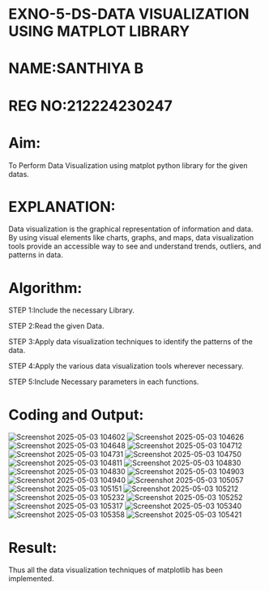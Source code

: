 # EXNO-5-DS-DATA VISUALIZATION USING MATPLOT LIBRARY

# NAME:SANTHIYA B
# REG NO:212224230247
# Aim:
  To Perform Data Visualization using matplot python library for the given datas.

# EXPLANATION:
Data visualization is the graphical representation of information and data. By using visual elements like charts, graphs, and maps, data visualization tools provide an accessible way to see and understand trends, outliers, and patterns in data.

# Algorithm:
STEP 1:Include the necessary Library.

STEP 2:Read the given Data.

STEP 3:Apply data visualization techniques to identify the patterns of the data.

STEP 4:Apply the various data visualization tools wherever necessary.

STEP 5:Include Necessary parameters in each functions.

# Coding and Output:
 ![Screenshot 2025-05-03 104602](https://github.com/user-attachments/assets/a80969ed-9fbf-4f6f-b87e-c2a53228b9ef)
 ![Screenshot 2025-05-03 104626](https://github.com/user-attachments/assets/c99d099e-1b3e-40ef-8b99-b3d1a6789d83)
![Screenshot 2025-05-03 104648](https://github.com/user-attachments/assets/6455afb6-90b7-4004-afdb-ef418af4d69a)
![Screenshot 2025-05-03 104712](https://github.com/user-attachments/assets/0d3e60d9-03d3-4fdb-81a1-bc16b20cecfe)
![Screenshot 2025-05-03 104731](https://github.com/user-attachments/assets/b0d99364-7359-4a02-83ef-5c4cea7afa94)
![Screenshot 2025-05-03 104750](https://github.com/user-attachments/assets/ea625d6f-7b34-49dc-9ca9-a4b48bba7d9f)
![Screenshot 2025-05-03 104811](https://github.com/user-attachments/assets/1d8a04d0-2b66-4df3-a5d7-617d6142fde8)
![Screenshot 2025-05-03 104830](https://github.com/user-attachments/assets/391677b1-7171-411a-aa5d-42ef1e148026)
![Screenshot 2025-05-03 104830](https://github.com/user-attachments/assets/a6bd7fa2-7c8f-4b30-a3b8-4137c82f6b7b)
![Screenshot 2025-05-03 104903](https://github.com/user-attachments/assets/73e329a1-0739-49e4-be2b-5004b6d771e1)
![Screenshot 2025-05-03 104940](https://github.com/user-attachments/assets/dd19a27d-5fdc-40b3-abe6-46189b84b168)
![Screenshot 2025-05-03 105057](https://github.com/user-attachments/assets/aa006c61-3640-479a-84d2-93228b737fe4)
![Screenshot 2025-05-03 105151](https://github.com/user-attachments/assets/0de7aece-bda1-4832-bc98-f40c63969533)
![Screenshot 2025-05-03 105212](https://github.com/user-attachments/assets/721b28a6-2241-4b1d-9ec4-93afe14c2751)
![Screenshot 2025-05-03 105232](https://github.com/user-attachments/assets/e7c07fd7-f1c9-4712-b3c6-4ca7c72b61fd)
![Screenshot 2025-05-03 105252](https://github.com/user-attachments/assets/67132f10-cad2-4b37-9f71-c20993509409)
![Screenshot 2025-05-03 105317](https://github.com/user-attachments/assets/7fb72e23-a922-4d21-84ed-7c9db3ecd8e9)
![Screenshot 2025-05-03 105340](https://github.com/user-attachments/assets/ae534b51-92d1-4e4d-8c96-225e9570d1ea)
![Screenshot 2025-05-03 105358](https://github.com/user-attachments/assets/005d7ea7-e36b-4135-9abd-6a428a590710)
![Screenshot 2025-05-03 105421](https://github.com/user-attachments/assets/072e1906-eb8f-4c18-af52-5df643c141d2)

# Result:
 Thus all the data visualization techniques of matplotlib has been implemented.

